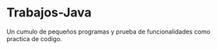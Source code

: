 # Trabajos-Java

Un cumulo de pequeños programas y prueba de funcionalidades como practica de codigo.
